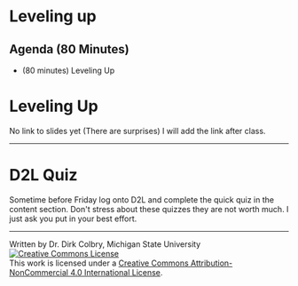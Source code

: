 # Leveling up



## Agenda (80 Minutes)

- (80 minutes) Leveling Up




# Leveling Up

No link to slides yet (There are surprises) I will add the link after class. 

---
# D2L Quiz
Sometime before Friday log onto D2L and complete the quick quiz in the content section. Don't stress about these quizzes they are not worth much. I just ask you put in your best effort. 

----
Written by Dr. Dirk Colbry, Michigan State University
<a rel="license" href="http://creativecommons.org/licenses/by-nc/4.0/"><img alt="Creative Commons License" style="border-width:0" src="https://i.creativecommons.org/l/by-nc/4.0/88x31.png" /></a><br />This work is licensed under a <a rel="license" href="http://creativecommons.org/licenses/by-nc/4.0/">Creative Commons Attribution-NonCommercial 4.0 International License</a>.
